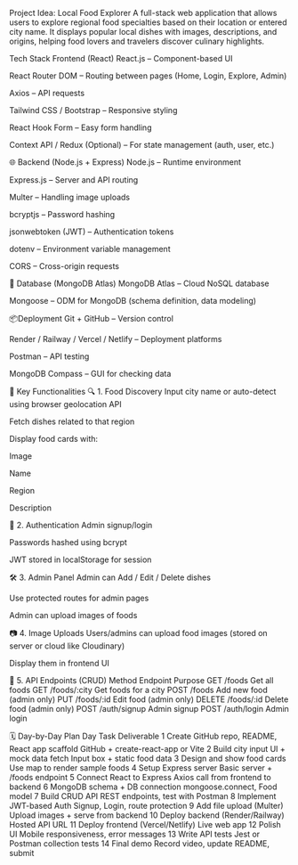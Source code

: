  Project Idea: Local Food Explorer
A full-stack web application that allows users to explore regional food specialties based on their location or entered city name. It displays popular local dishes with images, descriptions, and origins, helping food lovers and travelers discover culinary highlights.

 Tech Stack
 Frontend (React)
React.js – Component-based UI

React Router DOM – Routing between pages (Home, Login, Explore, Admin)

Axios – API requests

Tailwind CSS / Bootstrap – Responsive styling

React Hook Form – Easy form handling

Context API / Redux (Optional) – For state management (auth, user, etc.)

🌐 Backend (Node.js + Express)
Node.js – Runtime environment

Express.js – Server and API routing

Multer – Handling image uploads

bcryptjs – Password hashing

jsonwebtoken (JWT) – Authentication tokens

dotenv – Environment variable management

CORS – Cross-origin requests

💾 Database (MongoDB Atlas)
MongoDB Atlas – Cloud NoSQL database

Mongoose – ODM for MongoDB (schema definition, data modeling)

📦Deployment
Git + GitHub – Version control

Render / Railway / Vercel / Netlify – Deployment platforms

Postman – API testing

MongoDB Compass – GUI for checking data

🌟 Key Functionalities
🔍 1. Food Discovery
Input city name or auto-detect using browser geolocation API

Fetch dishes related to that region

Display food cards with:

Image

Name

Region

Description

🔐 2. Authentication
Admin signup/login

Passwords hashed using bcrypt

JWT stored in localStorage for session

🛠 3. Admin Panel
Admin can Add / Edit / Delete dishes

Use protected routes for admin pages

Admin can upload images of foods

📷 4. Image Uploads
Users/admins can upload food images (stored on server or cloud like Cloudinary)

Display them in frontend UI

📡 5. API Endpoints (CRUD)
Method	Endpoint	Purpose
GET	/foods	Get all foods
GET	/foods/:city	Get foods for a city
POST	/foods	Add new food (admin only)
PUT	/foods/:id	Edit food (admin only)
DELETE	/foods/:id	Delete food (admin only)
POST	/auth/signup	Admin signup
POST	/auth/login	Admin login

🗓 Day-by-Day Plan 
Day	Task	Deliverable
1	Create GitHub repo, README, React app scaffold	GitHub + create-react-app or Vite
2	Build city input UI + mock data fetch	Input box + static food data
3	Design and show food cards	Use map to render sample foods
4	Setup Express server	Basic server + /foods endpoint
5	Connect React to Express	Axios call from frontend to backend
6	MongoDB schema + DB connection	mongoose.connect, Food model
7	Build CRUD API	REST endpoints, test with Postman
8	Implement JWT-based Auth	Signup, Login, route protection
9	Add file upload (Multer)	Upload images + serve from backend
10	Deploy backend (Render/Railway)	Hosted API URL
11	Deploy frontend (Vercel/Netlify)	Live web app
12	Polish UI	Mobile responsiveness, error messages
13	Write API tests	Jest or Postman collection tests
14	Final demo	Record video, update README, submit

